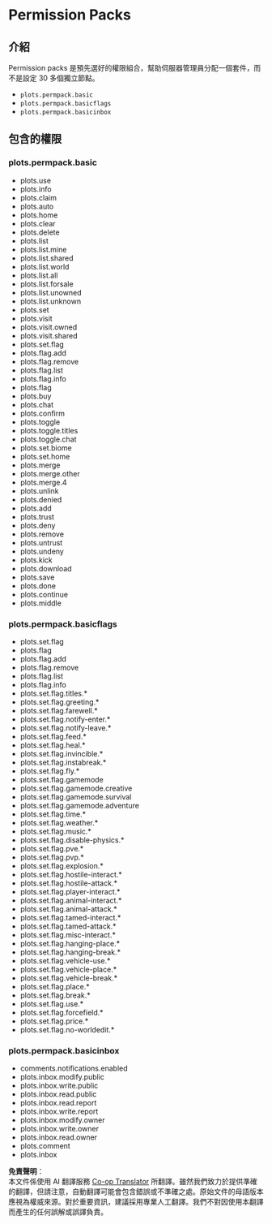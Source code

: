 <!--
CO_OP_TRANSLATOR_METADATA:
{
  "original_hash": "11da90c4e8a0b1007a8f5f912b725007",
  "translation_date": "2025-05-13T04:06:31+00:00",
  "source_file": "plotsquared/permission/permission-packs.md",
  "language_code": "tw"
}
-->
# Permission Packs

## 介紹

Permission packs 是預先選好的權限組合，幫助伺服器管理員分配一個套件，而不是設定 30 多個獨立節點。

- `plots.permpack.basic`
- `plots.permpack.basicflags`
- `plots.permpack.basicinbox`

## 包含的權限

### plots.permpack.basic

- plots.use
- plots.info
- plots.claim
- plots.auto
- plots.home
- plots.clear
- plots.delete
- plots.list
- plots.list.mine
- plots.list.shared
- plots.list.world
- plots.list.all
- plots.list.forsale
- plots.list.unowned
- plots.list.unknown
- plots.set
- plots.visit
- plots.visit.owned
- plots.visit.shared
- plots.set.flag
- plots.flag.add
- plots.flag.remove
- plots.flag.list
- plots.flag.info
- plots.flag
- plots.buy
- plots.chat
- plots.confirm
- plots.toggle
- plots.toggle.titles
- plots.toggle.chat
- plots.set.biome
- plots.set.home
- plots.merge
- plots.merge.other
- plots.merge.4
- plots.unlink
- plots.denied
- plots.add
- plots.trust
- plots.deny
- plots.remove
- plots.untrust
- plots.undeny
- plots.kick
- plots.download
- plots.save
- plots.done
- plots.continue
- plots.middle

### plots.permpack.basicflags

- plots.set.flag
- plots.flag
- plots.flag.add
- plots.flag.remove
- plots.flag.list
- plots.flag.info
- plots.set.flag.titles.*
- plots.set.flag.greeting.*
- plots.set.flag.farewell.*
- plots.set.flag.notify-enter.*
- plots.set.flag.notify-leave.*
- plots.set.flag.feed.*
- plots.set.flag.heal.*
- plots.set.flag.invincible.*
- plots.set.flag.instabreak.*
- plots.set.flag.fly.*
- plots.set.flag.gamemode
- plots.set.flag.gamemode.creative
- plots.set.flag.gamemode.survival
- plots.set.flag.gamemode.adventure
- plots.set.flag.time.*
- plots.set.flag.weather.*
- plots.set.flag.music.*
- plots.set.flag.disable-physics.*
- plots.set.flag.pve.*
- plots.set.flag.pvp.*
- plots.set.flag.explosion.*
- plots.set.flag.hostile-interact.*
- plots.set.flag.hostile-attack.*
- plots.set.flag.player-interact.*
- plots.set.flag.animal-interact.*
- plots.set.flag.animal-attack.*
- plots.set.flag.tamed-interact.*
- plots.set.flag.tamed-attack.*
- plots.set.flag.misc-interact.*
- plots.set.flag.hanging-place.*
- plots.set.flag.hanging-break.*
- plots.set.flag.vehicle-use.*
- plots.set.flag.vehicle-place.*
- plots.set.flag.vehicle-break.*
- plots.set.flag.place.*
- plots.set.flag.break.*
- plots.set.flag.use.*
- plots.set.flag.forcefield.*
- plots.set.flag.price.*
- plots.set.flag.no-worldedit.*

### plots.permpack.basicinbox

- comments.notifications.enabled
- plots.inbox.modify.public
- plots.inbox.write.public
- plots.inbox.read.public
- plots.inbox.read.report
- plots.inbox.write.report
- plots.inbox.modify.owner
- plots.inbox.write.owner
- plots.inbox.read.owner
- plots.comment
- plots.inbox

**免責聲明**：  
本文件係使用 AI 翻譯服務 [Co-op Translator](https://github.com/Azure/co-op-translator) 所翻譯。雖然我們致力於提供準確的翻譯，但請注意，自動翻譯可能會包含錯誤或不準確之處。原始文件的母語版本應視為權威來源。對於重要資訊，建議採用專業人工翻譯。我們不對因使用本翻譯而產生的任何誤解或誤譯負責。